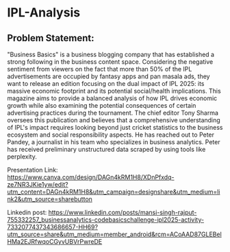 # IPL-Analysis

## Problem Statement:
"Business Basics" is a business blogging company that has established a strong
following in the business content space. Considering the negative sentiment from
viewers on the fact that more than 50% of the IPL advertisements are occupied by fantasy
apps and pan masala ads, they want to release an edition focusing on the dual impact of
IPL 2025: its massive economic footprint and its potential social/health implications.
This magazine aims to provide a balanced analysis of how IPL drives economic growth
while also examining the potential consequences of certain advertising practices during
the tournament.
The chief editor Tony Sharma oversees this publication and believes that a
comprehensive understanding of IPL's impact requires looking beyond just cricket
statistics to the business ecosystem and social responsibility aspects. He has reached
out to Peter Pandey, a journalist in his team who specializes in business analytics. Peter
has received preliminary unstructured data scraped by using tools like perplexity.

Presentation Link: https://www.canva.com/design/DAGn4kRM1H8/XDnPfxdq-ze7NR3JKie1yw/edit?utm_content=DAGn4kRM1H8&utm_campaign=designshare&utm_medium=link2&utm_source=sharebutton

Linkedin post: https://www.linkedin.com/posts/mansi-singh-rajput-755332257_businessanalytics-codebasicschallenge-ipl2025-activity-7332077437343686657-HH69?utm_source=share&utm_medium=member_android&rcm=ACoAAD87GLEBelHMa2EJRfwqoCGyvUBVrPwreDE
